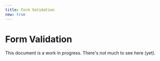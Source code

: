 ```yaml
---
title: Form Validation
new: true
---
```


# Form Validation

<docs-warning>
  This document is a work in progress. There's not much to see here (yet).
</docs-warning>
